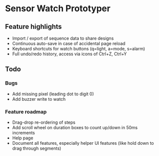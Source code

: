 # Sensor Watch Prototyper

## Feature highlights

+ Import / export of sequence data to share designs
+ Continuous auto-save in case of accidental page reload
+ Keyboard shortcuts for watch buttons (q=light, a=mode, s=alarm)
+ Full undo/redo history, access via icons of Ctrl+Z, Ctrl+Y

## Todo

### Bugs

+ Add missing pixel (leading dot to digit 0)
+ Add buzzer write to watch

### Feature roadmap

+ Drag-drop re-ordering of steps
+ Add scroll wheel on duration boxes to count up/down in 50ms increments
+ Help page
+ Document all features, especially helper UI features (like hold down to drag through segments)